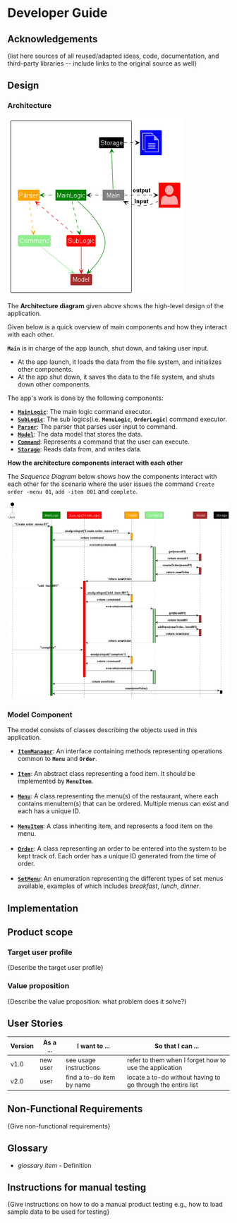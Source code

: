 # Developer Guide

## Acknowledgements

{list here sources of all reused/adapted ideas, code, documentation, and third-party libraries -- include links to the original source as well}

## Design

### Architecture
![Architecture](images\Architecture.png)

The **Architecture diagram** given above shows the high-level design of the application.

Given below is a quick overview of main components and how they interact with each other.

**`Main`** is in charge of the app launch, shut down, and taking user input.

* At the app launch, it loads the data from the file system, and initializes other components.
* At the app shut down, it saves the data to the file system, and shuts down other components.

The app's work is done by the following components:

* [**`MainLogic`**](#sublogic-component): The main logic command executor.
* [**`SubLogic`**](#sublogic-component): The sub logics(i.e. **`MenuLogic`**, **`OrderLogic`**) command executor.
* [**`Parser`**](#parser-component): The parser that parses user input to command.
* [**`Model`**](#model-component): The data model that stores the data.
* [**`Command`**](#command-component): Represents a command that the user can execute.
* [**`Storage`**](#storage-component): Reads data from, and writes data.

**How the architecture components interact with each other**

The *Sequence Diagram* below shows how the components interact with each other for the scenario where the user issues 
the command `Create order -menu 01`, `add -item 001` and `complete`.

![Sequence Diagram](images\ArchitectureSequanceDiagram.png)

### Model Component
The model consists of classes describing the objects used in this application.

* [**`ItemManager`**](#model-component): An interface containing methods representing operations common to **`Menu`** 
  and **`Order`**. <br><br />
* [**`Item`**](#model-component): An abstract class representing a food item. It should be implemented by **`MenuItem`**.
  <br><br />
* [**`Menu`**](#model-component): A class representing the menu(s) of the restaurant, where each contains menuItem(s)
 that can be ordered. Multiple menus can exist and each has a unique ID. <br><br />
* [**`MenuItem`**](#model-component): A class inheriting item, and represents a food item on the menu. <br><br />
* [**`Order`**](#model-component): A class representing an order to be entered into the system to be kept track of. Each 
  order has a unique ID generated from the time of order.<br><br />
* [**`SetMenu`**](#model-component): An enumeration representing the different types of set menus available, examples of
  which includes *breakfast*, *lunch*, *dinner*.

## Implementation

### 


## Product scope
### Target user profile

{Describe the target user profile}

### Value proposition

{Describe the value proposition: what problem does it solve?}

## User Stories

|Version| As a ... | I want to ... | So that I can ...|
|--------|----------|---------------|------------------|
|v1.0|new user|see usage instructions|refer to them when I forget how to use the application|
|v2.0|user|find a to-do item by name|locate a to-do without having to go through the entire list|

## Non-Functional Requirements

{Give non-functional requirements}

## Glossary

* *glossary item* - Definition

## Instructions for manual testing

{Give instructions on how to do a manual product testing e.g., how to load sample data to be used for testing}
